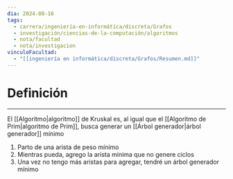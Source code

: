 ```yaml
---
dia: 2024-08-16
tags:
  - carrera/ingeniería-en-informática/discreta/Grafos
  - investigación/ciencias-de-la-computación/algoritmos
  - nota/facultad
  - nota/investigacion
vinculoFacultad:
  - "[[ingeniería en informática/discreta/Grafos/Resumen.md]]"
---
```

# Definición
---
El [[Algoritmo|algoritmo]] de Kruskal es, al igual que el [[Algoritmo de Prim|algoritmo de Prim]], busca generar un [[Árbol generador|árbol generador]] mínimo

1. Parto de una arista de peso mínimo
2. Mientras pueda, agrego la arista mínima que no genere ciclos
3. Una vez no tengo más aristas para agregar, tendré un árbol generador mínimo